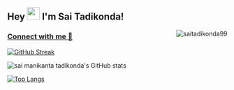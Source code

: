  ## Hey <img src="https://github.com/TheDudeThatCode/TheDudeThatCode/blob/master/Assets/Hi.gif" width="29">  I'm  Sai Tadikonda!
  
 <img align="right"  src="https://komarev.com/ghpvc/?username=saitadikonda99&label=Visitors%20&color=blue&style=flat" alt="saitadikonda99" /> </p>
     
 
### [Connect with me 💬](https://linktr.ee/saitadikonda)


 
 [![GitHub Streak](https://streak-stats.demolab.com?user=saitadikonda99&theme=buefy&hide_border=true&date_format=M%20j%5B%2C%20Y%5D)](https://github.com/saitadikonda99)
 
 ![sai manikanta tadikonda's GitHub stats](https://github-readme-stats.vercel.app/api?username=saitadikonda99&show_icons=true)

[![Top Langs](https://github-readme-stats.vercel.app/api/top-langs/?username=saitadikonda99&layout=compact)](https://github.com/saitadikonda99)
 
 
